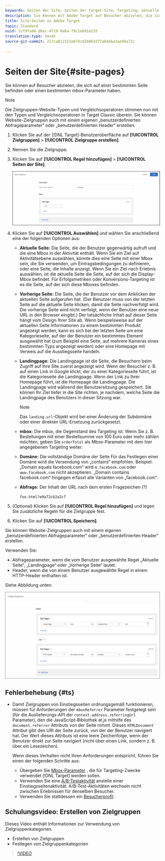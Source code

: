 ```yaml
---
keywords: Seiten der Site; Seiten der Target-Site; Targeting; aktuelle Seite; Targeting der aktuellen Seite; vorherige Seite; Targeting der vorherigen Seite; Zielseite; Targeting-Zielseite; mbox; Ziel-mbox
description: Sie können mit Adobe Target auf Besucher abzielen, die sich auf einer bestimmten Seite befinden oder einen bestimmten mbox-Parameter haben.
title: Site-Seiten in Adobe Target
topic: Standard
uuid: 1cf9fa94-dbec-4719-9a0a-79c1eb91a233
translation-type: tm+mt
source-git-commit: 217ca811521e67dcd1b063d77a644ba3ae94a72c

---
```



# Seiten der Site{#site-pages}

Sie können auf Besucher abzielen, die sich auf einer bestimmten Seite befinden oder einen bestimmten mbox-Parameter haben.

>[!NOTE]
>
>Die Zielgruppen-Website-Typen und Vergleichsoperatoren stimmen nun mit den Typen und Vergleichsoperatoren in Target Classic überein. Sie können Website-Zielgruppen auch mit einem eigenen „benutzerdefinierten Abfrageparameter“ oder „benutzerdefinierten Header“ erstellen.

1. Klicken Sie auf der [!DNL Target]-Benutzeroberfläche auf **[!UICONTROL Zielgruppen]** &gt; **[!UICONTROL Zielgruppe erstellen]**.
1. Nennen Sie die Zielgruppe.
1. Klicken Sie auf **[!UICONTROL Regel hinzufügen]** &gt; **[!UICONTROL Seiten der Site]**.

   ![Seiten der Site als Zielgruppe](assets/target_site_pages.png)

1. Klicken Sie auf **[!UICONTROL Auswählen]** und wählen Sie anschließend eine der folgenden Optionen aus:

   * **Aktuelle Seite:** Die Seite, die der Benutzer gegenwärtig aufruft und die eine Mbox in der Aktivität enthält. Wenn Sie ein Ziel auf Aktivitätsebene auswählen, könnte dies eine Seite mit einer Mbox sein, die Sie verwenden, um Eintragsbedingungen zu definieren, oder eine Seite, die Inhalte anzeigt. Wenn Sie ein Ziel nach Erlebnis auswählen, ist die aktuelle Seite die Seite, auf der sich die Display-Mbox befindet. Für Erfolgsmetriken oder Konversions-Targeting ist es die Seite, auf der sich diese Mboxes befinden.
   * **Vorherige Seite:** Die Seite, die der Benutzer vor dem Anklicken der aktuellen Seite aufgerufen hat. (Der Benutzer muss von der letzten Seite auf die aktuelle Seite klicken, damit die Seite nachverfolgt wird. Die vorherige Seite wird nicht verfolgt, wenn der Benutzer eine neue URL in den Browser eingibt.) Der tatsächliche Inhalt auf dieser Seite hängt vom Design Ihrer Site ab. Wenn beispielsweise auf der aktuellen Seite Informationen zu einem bestimmten Produkt angezeigt werden, kann es sich bei der letzten Seite um eine Kategorieseite, auf der der Benutzer ein bestimmtes Element ausgewählt hat (zum Beispiel eine Seite, auf mehrere Kameras eines bestimmten Typs angezeigt werden) oder eine Homepage mit Verweis auf die Ausstiegsseite handeln.
   * **Landingpage:** Die Landingpage ist die Seite, die Besuchern beim Zugriff auf Ihre Site zuerst angezeigt wird. Wenn der Besucher z. B. auf einen Link in Google klickt, der zu einer Kategorieseite führt, ist die Kategorieseite die Landingpage. Wenn der Link zu Ihrer Homepage führt, ist die Homepage die Landingpage. Die Landingpage wird während der Benutzersitzung gespeichert. Sie können Ihr Ziel tiefer in die Site richten, je nachdem, welche Seite die Landingpage des Benutzers in dieser Sitzung war.

      >[!NOTE]
      >
      >Das `landing.url`-Objekt wird bei einer Änderung der Subdomäne oder einer direkten URL-Ersetzung zurückgesetzt.

   * **mbox:** Die mbox, die Gegenstand des Targeting ist. Wenn Sie z. B. Bestellungen mit einer Bestellsumme von 100 Euro oder mehr zählen möchten, geben Sie `orderTotal` als Mbox-Parameter mit dem hier angegebenen Targeting weiter.
   * **Domäne:** Die vollständige Domäne der Seite Für das Festlegen einer Domäne wird die Versendung von „contains“ empfohlen. Beispiel: „Domain equals facebook.com“ wird `m.facebook.com` oder `www.facebook.com` nicht akzeptieren. „Domain contains facebook.com“ hingegen erfasst alle Varianten von „facebook.com“.
   * **Abfrage:** Der Inhalt der URL nach dem ersten Fragezeichen (?) 

      `foo.html?e0a72cb2a2c7`

1. (Optional) Klicken Sie auf **[!UICONTROL Regel hinzufügen]** und legen Sie zusätzliche Regeln für die Zielgruppe fest.
1. Klicken Sie auf **[!UICONTROL Speichern]**.

Sie können Website-Zielgruppen auch mit einem eigenen „benutzerdefinierten Abfrageparameter“ oder „benutzerdefinierten Header“ erstellen.

Verwenden Sie:

* Abfrageparameter, wenn die vom Benutzer ausgewählte Regel „Aktuelle Seite“, „Landingpage“ oder „Vorherige Seite“ lautet.
* Header, wenn die von einem Benutzer ausgewählte Regel in einem HTTP-Header enthalten ist.

Siehe Abbildung unten:

![](assets/site_pages.png)

## Fehlerbehebung {#ts}

* Damit Zielgruppen von Einstiegsseiten ordnungsgemäß funktionieren, müssen für Anforderungen der `mboxReferrer` Parameter festgelegt sein (für die Auslieferungs-API der `context.address.referringUrl` Parameter), den die JavaScript-Bibliothek at.js mithilfe des `document.referrer` Attributs von der Seite nimmt. Dieses `HTMLDocument` Attribut gibt den URI der Seite zurück, von der der Benutzer navigiert hat. Der Wert dieses Attributs ist eine leere Zeichenfolge, wenn der Benutzer direkt zur Seite navigiert (nicht über einen Link, sondern z. B. über ein Lesezeichen).

   Wenn dieses Verhalten nicht Ihren Anforderungen entspricht, führen Sie einen der folgenden Schritte aus:

   * Übergeben Sie [Mbox-Parameter](/help/c-implementing-target/c-implementing-target-for-client-side-web/t-mbox-download/c-understanding-global-mbox/pass-parameters-to-global-mbox.md) , die für Targeting-Zwecke verwendet [!DNL Target] werden sollen.
   * Verwenden Sie eine [A/B-Testaktivität](/help/c-activities/t-test-ab/test-ab.md) anstelle einer Einstiegsseitenaktivität. A/B-Test-Aktivitäten wechseln nicht zwischen Erlebnissen für denselben Besucher.
   * Verwenden Sie stattdessen ein [Besucherprofil](/help/c-target/c-audiences/c-target-rules/visitor-profile.md) .

## Schulungsvideo: Erstellen von Zielgruppen

Dieses Video enthält Informationen zur Verwendung von Zielgruppenkategorien.

* Erstellen von Zielgruppen
* Festlegen von Zielgruppenkategorien

>[!VIDEO](https://video.tv.adobe.com/v/17392?captions=ger)
